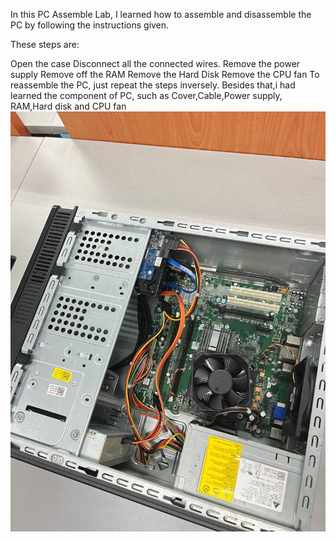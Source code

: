 In this PC Assemble Lab, I learned how to assemble and disassemble the PC by following the instructions given.

These steps are:

  Open the case
  Disconnect all the connected wires.
  Remove the power supply
  Remove off the RAM
  Remove the Hard Disk
  Remove the CPU fan
To reassemble the PC, just repeat the steps inversely.
Besides that,i had learned the component of PC, such as Cover,Cable,Power supply, RAM,Hard disk and CPU fan
![Image](https://github.com/Kahquan803/Technology-and-Information-System-UTM-/blob/bda65396e29a5e5dc8cf2df3be7c1731650ceeee/408881603-849de9d3-96c7-4a4e-91c3-a6b255f8ca93%20(1).png)
